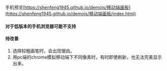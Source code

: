  手机预览[https://shenfeng1945.github.io/demojs/移动端画板](https://shenfeng1945.github.io/demojs/移动端画板/index.html)
#### 对于低版本的手机浏览器可能不支持
#### 待改善
1. 选择较粗画笔时，会出现锯齿。
2. 用pc端的chrome模拟移动端下不同像素时，有时即使刷新，也无法完美显示出来。
